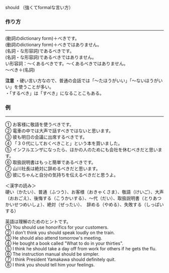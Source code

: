 should （強くてformalな言い方）
### 作り方
***
(動詞のdictionary form)＋べきです。  
(動詞のdictionary form)＋べきではありません。  
(名詞・な形容詞)であるべきです。  
(名詞・な形容詞)であるべきではありません。  
い形容詞：～くあるべきです。〜くあるべきではありません。　  
～べき＋(名詞)

**注意**
・硬い言い方なので、普通の会話では「～たほうがいい」「～ないほうがいい」を使うことが多い。  
・「するべき」は「すべき」になることこもある。
### 例
***
① お客様に敬語を使うべきです。  
② 電車の中では大声で話すべきではないと思います。  
③ 彼も明日の会議に出席するべきです。  
④ 「３０代にしておくべきこと」という本を買いました。  
⑤ インフルエンザになったら、ほかの人のためにも会社を休むべきだと思います。  
⑥ 取扱説明書はもっと簡単であるべきです。  
⑦ 山川社長は絶対に辞めるべきだと思います。  
⑧ 彼にちゃんと自分の気持ちを伝えるべきだと思うよ。  

  
＜漢字の読み＞  
硬い（かたい）、普通（ふつう）、お客様（おきゃくさま）、敬語（けいご）、大声（おおごえ）、後悔する（こうかいする）、〜代（だい）、取扱説明書（とりあつかいせつめいしょ）、絶対（ぜったい）、　辞める（やめる）、失敗する（しっぱいする）  
  
英語は理解のためのヒントです。  
① You should use honorifics for your customers.  
② I don't think you should speak loudly on the train.  
③ He should also attend tomorrow's meeting.  
④ He bought a book called "What to do in your thirties".  
⑤ I think he should take a day off from work for others if he gets the flu.  
⑥ The instruction manual should be simpler.  
⑦ I think President Yamakawa should definitely quit.  
⑧ I think you should tell him your feelings.